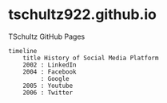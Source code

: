 # tschultz922.github.io
TSchultz GitHub Pages

```mermaid
timeline
    title History of Social Media Platform
    2002 : LinkedIn
    2004 : Facebook
         : Google
    2005 : Youtube
    2006 : Twitter
```